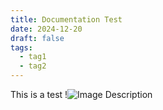 ```yaml
---
title: Documentation Test
date: 2024-12-20
draft: false
tags:
  - tag1
  - tag2
---
```

This is a test
!![Image Description](/images/Attachments/Screenshot%202024-12-20%20193426.png)